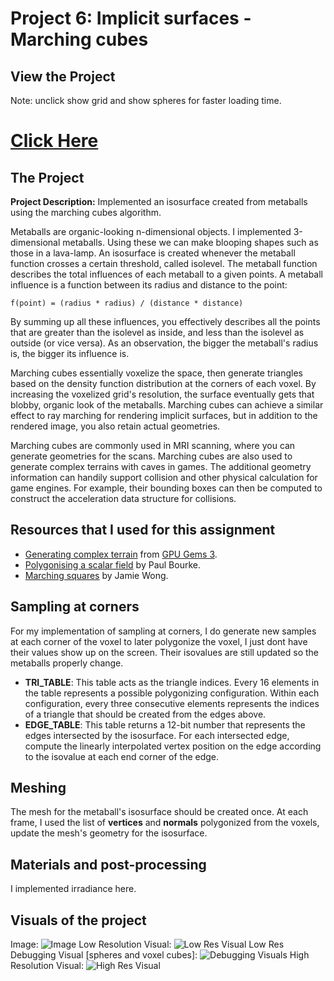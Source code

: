 # Project 6: Implicit surfaces - Marching cubes

## View the Project

Note: unclick show grid and show spheres for faster loading time.</br>

# [Click Here](https://hanbollar.github.io/Project6-MarchingCubes-Implicit-Surfaces/)

## The Project

**Project Description:** Implemented an isosurface created from metaballs using the marching cubes algorithm. 

Metaballs are organic-looking n-dimensional objects. I implemented 3-dimensional metaballs. Using these we can make blooping shapes such as those in a lava-lamp. An isosurface is created whenever the metaball function crosses a certain threshold, called isolevel. The metaball function describes the total influences of each metaball to a given points. A metaball influence is a function between its radius and distance to the point:

`f(point) = (radius * radius) / (distance * distance)`

By summing up all these influences, you effectively describes all the points that are greater than the isolevel as inside, and less than the isolevel as outside (or vice versa). As an observation, the bigger the metaball's radius is, the bigger its influence is.

Marching cubes essentially voxelize the space, then generate triangles based on the density function distribution at the corners of each voxel. By increasing the voxelized grid's resolution, the surface eventually gets that blobby, organic look of the metaballs. Marching cubes can achieve a similar effect to ray marching for rendering implicit surfaces, but in addition to the rendered image, you also retain actual geometries. 

Marching cubes are commonly used in MRI scanning, where you can generate geometries for the scans. Marching cubes are also used to generate complex terrains with caves in games. The additional geometry information can handily support collision and other physical calculation for game engines. For example, their bounding boxes can then be computed to construct the acceleration data structure for collisions.

## Resources that I used for this assignment

- [Generating complex terrain](https://developer.nvidia.com/gpugems/GPUGems3/gpugems3_ch01.html) from [GPU Gems 3](https://developer.nvidia.com/gpugems/GPUGems3/gpugems3_pref01.html).
- [Polygonising a scalar field](http://paulbourke.net/geometry/polygonise/) by Paul Bourke.
- [Marching squares](http://jamie-wong.com/2014/08/19/metaballs-and-marching-squares/) by Jamie Wong.

## Sampling at corners
For my implementation of sampling at corners, I do generate new samples at each corner of the voxel to later polygonize the voxel, I just dont have their values show up on the screen. Their isovalues are still updated so the metaballs properly change.

- **TRI_TABLE**: This table acts as the triangle indices. Every 16 elements in the table represents a possible polygonizing configuration. Within each configuration, every three consecutive elements represents the indices of a triangle that should be created from the edges above. 
- **EDGE_TABLE**: This table returns a 12-bit number that represents the edges intersected by the isosurface. For each intersected edge, compute the linearly interpolated vertex position on the edge according to the isovalue at each end corner of the edge.

## Meshing
The mesh for the metaball's isosurface should be created once. At each frame, I used the list of **vertices** and **normals** polygonized from the voxels, update the mesh's geometry for the isosurface.

## Materials and post-processing
I implemented irradiance here.

## Visuals of the project

Image: 
![Image][img]
Low Resolution Visual: 
![Low Res Visual][lowResVis]
Low Res Debugging Visual [spheres and voxel cubes]: 
![Debugging Visuals][debugVis]
High Resolution Visual: 
![High Res Visual][highResVis]



[img]: https://github.com/hanbollar/Project6-MarchingCubes-Implicit-Surfaces/blob/master/forReadme/_img.png "Image"
[lowResVis]: https://github.com/hanbollar/Project6-MarchingCubes-Implicit-Surfaces/blob/master/forReadme/_trim1.gif "Low Res Visual"
[debugVis]: https://github.com/hanbollar/Project6-MarchingCubes-Implicit-Surfaces/blob/master/forReadme/_trim2.gif "Low Res Debugging Visual [spheres and voxel cubes]"
[highResVis]: https://github.com/hanbollar/Project6-MarchingCubes-Implicit-Surfaces/blob/master/forReadme/_increasedRes.gif "High Res Visual"